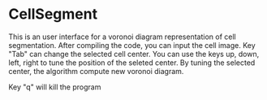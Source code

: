 # CellSegment
This is an user interface for a voronoi diagram representation of cell segmentation.
After compiling the code, you can input the cell image. 
Key "Tab" can change the selected cell center.
You can use the keys up, down, left, right to tune the position of the seleted center.
By tuning the selected center, the algorithm compute new voronoi diagram.

Key "q" will kill the program
